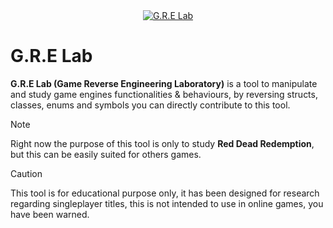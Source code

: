 <div align="center">
    <a href="https://github.com/Red-Mods/G.R.E-Lab"><img src="https://github.com/user-attachments/assets/f4f32e6a-7439-49ea-b413-1b4b8cd8eefd" alt="G.R.E Lab"/></a>
</div>

# G.R.E Lab

**G.R.E Lab (Game Reverse Engineering Laboratory)** is a tool to manipulate and study game engines functionalities & behaviours, by reversing structs, classes, enums and symbols you can directly contribute to this tool.

> [!NOTE]
> Right now the purpose of this tool is only to study **Red Dead Redemption**, but this can be easily suited for others games.

> [!CAUTION]
> This tool is for educational purpose only, it has been designed for research regarding singleplayer titles, this is not intended to use in online games, you have been warned.
